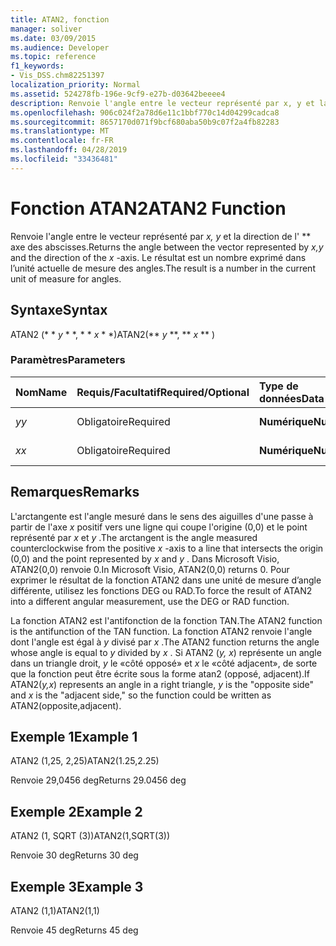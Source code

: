 ```yaml
---
title: ATAN2, fonction
manager: soliver
ms.date: 03/09/2015
ms.audience: Developer
ms.topic: reference
f1_keywords:
- Vis_DSS.chm82251397
localization_priority: Normal
ms.assetid: 524278fb-196e-9cf9-e27b-d03642beeee4
description: Renvoie l'angle entre le vecteur représenté par x, y et la direction de l'axe des abscisses. Le résultat est un nombre exprimé dans l’unité actuelle de mesure des angles.
ms.openlocfilehash: 906c024f2a78d6e11c1bbf770c14d04299cadca8
ms.sourcegitcommit: 8657170d071f9bcf680aba50b9c07f2a4fb82283
ms.translationtype: MT
ms.contentlocale: fr-FR
ms.lasthandoff: 04/28/2019
ms.locfileid: "33436481"
---
```

# <a name="atan2-function"></a><span data-ttu-id="c8036-104">Fonction ATAN2</span><span class="sxs-lookup"><span data-stu-id="c8036-104">ATAN2 Function</span></span>

<span data-ttu-id="c8036-105">Renvoie l'angle entre le vecteur représenté par *x, y* et la direction de l' \*\* axe des abscisses.</span><span class="sxs-lookup"><span data-stu-id="c8036-105">Returns the angle between the vector represented by  *x,y*  and the direction of the  *x*  -axis.</span></span> <span data-ttu-id="c8036-106">Le résultat est un nombre exprimé dans l’unité actuelle de mesure des angles.</span><span class="sxs-lookup"><span data-stu-id="c8036-106">The result is a number in the current unit of measure for angles.</span></span> 
  
## <a name="syntax"></a><span data-ttu-id="c8036-107">Syntaxe</span><span class="sxs-lookup"><span data-stu-id="c8036-107">Syntax</span></span>

<span data-ttu-id="c8036-108">ATAN2 (\* \* *y* \* \*, \* \* *x* \* \*)</span><span class="sxs-lookup"><span data-stu-id="c8036-108">ATAN2(\*\* *y* \*\*, \*\* *x* \*\* )</span></span> 
  
### <a name="parameters"></a><span data-ttu-id="c8036-109">Paramètres</span><span class="sxs-lookup"><span data-stu-id="c8036-109">Parameters</span></span>

|<span data-ttu-id="c8036-110">**Nom**</span><span class="sxs-lookup"><span data-stu-id="c8036-110">**Name**</span></span>|<span data-ttu-id="c8036-111">**Requis/Facultatif**</span><span class="sxs-lookup"><span data-stu-id="c8036-111">**Required/Optional**</span></span>|<span data-ttu-id="c8036-112">**Type de données**</span><span class="sxs-lookup"><span data-stu-id="c8036-112">**Data Type**</span></span>|<span data-ttu-id="c8036-113">**Description**</span><span class="sxs-lookup"><span data-stu-id="c8036-113">**Description**</span></span>|
|:-----|:-----|:-----|:-----|
| <span data-ttu-id="c8036-114">_y_</span><span class="sxs-lookup"><span data-stu-id="c8036-114">_y_</span></span> <br/> |<span data-ttu-id="c8036-115">Obligatoire</span><span class="sxs-lookup"><span data-stu-id="c8036-115">Required</span></span>  <br/> |<span data-ttu-id="c8036-116">**Numérique**</span><span class="sxs-lookup"><span data-stu-id="c8036-116">**Numeric**</span></span> <br/> |<span data-ttu-id="c8036-117">Valeur _y_du point.</span><span class="sxs-lookup"><span data-stu-id="c8036-117">The  _y_-value of the point.</span></span>  <br/> |
| <span data-ttu-id="c8036-118">_x_</span><span class="sxs-lookup"><span data-stu-id="c8036-118">_x_</span></span> <br/> |<span data-ttu-id="c8036-119">Obligatoire</span><span class="sxs-lookup"><span data-stu-id="c8036-119">Required</span></span>  <br/> |<span data-ttu-id="c8036-120">**Numérique**</span><span class="sxs-lookup"><span data-stu-id="c8036-120">**Numeric**</span></span> <br/> |<span data-ttu-id="c8036-121">Valeur _x_du point.</span><span class="sxs-lookup"><span data-stu-id="c8036-121">The  _x_-value of the point.</span></span>  <br/> |
   
## <a name="remarks"></a><span data-ttu-id="c8036-122">Remarques</span><span class="sxs-lookup"><span data-stu-id="c8036-122">Remarks</span></span>

<span data-ttu-id="c8036-123">L'arctangente est l'angle mesuré dans le sens des aiguilles d'une passe à partir de l'axe *x* positif vers une ligne qui coupe l'origine (0,0) et le point représenté par *x* et *y* .</span><span class="sxs-lookup"><span data-stu-id="c8036-123">The arctangent is the angle measured counterclockwise from the positive  *x*  -axis to a line that intersects the origin (0,0) and the point represented by  *x*  and  *y*  .</span></span> <span data-ttu-id="c8036-124">Dans Microsoft Visio, ATAN2(0,0) renvoie 0.</span><span class="sxs-lookup"><span data-stu-id="c8036-124">In Microsoft Visio, ATAN2(0,0) returns 0.</span></span> <span data-ttu-id="c8036-125">Pour exprimer le résultat de la fonction ATAN2 dans une unité de mesure d’angle différente, utilisez les fonctions DEG ou RAD.</span><span class="sxs-lookup"><span data-stu-id="c8036-125">To force the result of ATAN2 into a different angular measurement, use the DEG or RAD function.</span></span> 
  
<span data-ttu-id="c8036-126">La fonction ATAN2 est l'antifonction de la fonction TAN.</span><span class="sxs-lookup"><span data-stu-id="c8036-126">The ATAN2 function is the antifunction of the TAN function.</span></span> <span data-ttu-id="c8036-127">La fonction ATAN2 renvoie l'angle dont l'angle est égal à *y* divisé par *x* .</span><span class="sxs-lookup"><span data-stu-id="c8036-127">The ATAN2 function returns the angle whose angle is equal to  *y*  divided by  *x*  .</span></span> <span data-ttu-id="c8036-128">Si ATAN2 (*y, x*) représente un angle dans un triangle droit, *y* le «côté opposé» et *x* le «côté adjacent», de sorte que la fonction peut être écrite sous la forme atan2 (opposé, adjacent).</span><span class="sxs-lookup"><span data-stu-id="c8036-128">If ATAN2(*y,x*) represents an angle in a right triangle,  *y*  is the "opposite side" and  *x*  is the "adjacent side," so the function could be written as ATAN2(opposite,adjacent).</span></span> 
  
## <a name="example-1"></a><span data-ttu-id="c8036-129">Exemple 1</span><span class="sxs-lookup"><span data-stu-id="c8036-129">Example 1</span></span>

<span data-ttu-id="c8036-130">ATAN2 (1,25, 2,25)</span><span class="sxs-lookup"><span data-stu-id="c8036-130">ATAN2(1.25,2.25)</span></span>
  
<span data-ttu-id="c8036-131">Renvoie 29,0456 deg</span><span class="sxs-lookup"><span data-stu-id="c8036-131">Returns 29.0456 deg</span></span>
  
## <a name="example-2"></a><span data-ttu-id="c8036-132">Exemple 2</span><span class="sxs-lookup"><span data-stu-id="c8036-132">Example 2</span></span>

<span data-ttu-id="c8036-133">ATAN2 (1, SQRT (3))</span><span class="sxs-lookup"><span data-stu-id="c8036-133">ATAN2(1,SQRT(3))</span></span>
  
<span data-ttu-id="c8036-134">Renvoie 30 deg</span><span class="sxs-lookup"><span data-stu-id="c8036-134">Returns 30 deg</span></span>
  
## <a name="example-3"></a><span data-ttu-id="c8036-135">Exemple 3</span><span class="sxs-lookup"><span data-stu-id="c8036-135">Example 3</span></span>

<span data-ttu-id="c8036-136">ATAN2 (1,1)</span><span class="sxs-lookup"><span data-stu-id="c8036-136">ATAN2(1,1)</span></span>
  
<span data-ttu-id="c8036-137">Renvoie 45 deg</span><span class="sxs-lookup"><span data-stu-id="c8036-137">Returns 45 deg</span></span>
  

